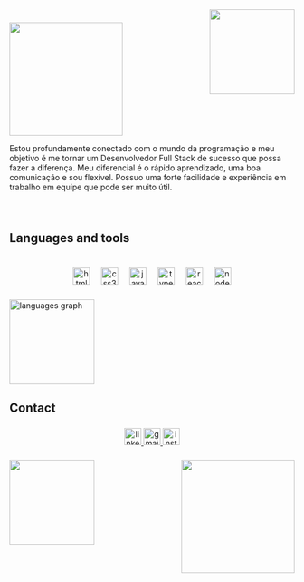 <img align="right" height="150" src="https://media3.giphy.com/media/v1.Y2lkPTc5MGI3NjExYnBoYWx2cXcwbm96eXk1eHJkaWZlYnMzZWZrM3Ziem1xd3JmdGwyZCZlcD12MV9pbnRlcm5hbF9naWZfYnlfaWQmY3Q9Zw/2IudUHdI075HL02Pkk/giphy.webp"  />

###

<img align="left" height="200" src="https://capsule-render.vercel.app/api?type=waving&height=300&color=9FC1F6&text=Hello,%20guys!%20🤙🏻&fontColor=fff&stroke=9EA8B9&animation=twinkling&desc=My%20name%20is%20Gabriel%20Santos&descSize=30&fontAlignY=30&fontAlign=50&descAlign=50&reversal=false"  />

###

<br clear="both">

<p align="left">Estou profundamente conectado com o mundo da programação e meu objetivo é me tornar um Desenvolvedor Full Stack de sucesso que possa fazer a diferença. Meu diferencial é o rápido aprendizado, uma boa comunicação e sou flexível. Possuo uma forte facilidade e experiência em trabalho em equipe que pode ser muito útil.</p>

###

<br clear="both">

<h2 align="left">Languages ​​and tools</h2>

###

<br clear="both">

<div align="center">
  <img src="https://img.shields.io/badge/HTML5-E34F26?logo=html5&logoColor=white&style=for-the-badge" height="30" alt="html5 logo"  />
  <img width="12" />
  <img src="https://img.shields.io/badge/CSS3-1572B6?logo=css3&logoColor=white&style=for-the-badge" height="30" alt="css3 logo"  />
  <img width="12" />
  <img src="https://img.shields.io/badge/JavaScript-F7DF1E?logo=javascript&logoColor=black&style=for-the-badge" height="30" alt="javascript logo"  />
  <img width="12" />
  <img src="https://img.shields.io/badge/TypeScript-3178C6?logo=typescript&logoColor=white&style=for-the-badge" height="30" alt="typescript logo"  />
  <img width="12" />
  <img src="https://img.shields.io/badge/React-61DAFB?logo=react&logoColor=black&style=for-the-badge" height="30" alt="react logo"  />
  <img width="12" />
  <img src="https://img.shields.io/badge/Node.js-339933?logo=nodedotjs&logoColor=white&style=for-the-badge" height="30" alt="nodejs logo"  />
</div>

###

<div align="left">
  <img src="https://github-readme-stats.vercel.app/api/top-langs?username=gabriel-0116&locale=en&hide_title=false&layout=compact&card_width=320&langs_count=5&theme=github_dark&hide_border=false&order=2" height="150" alt="languages graph"  />
</div>

###

<h2 align="left">Contact</h2>

###

<div align="center">
  <a href="https://www.linkedin.com/in/devgabrielsantos01/" target="_blank">
    <img src="https://img.shields.io/static/v1?message=LinkedIn&logo=linkedin&label=&color=0077B5&logoColor=white&labelColor=&style=for-the-badge" height="30" alt="linkedin logo"  />
  </a>
  <a href="devgabrielsantos01@gmail.com" target="_blank">
    <img src="https://img.shields.io/static/v1?message=Gmail&logo=gmail&label=&color=D14836&logoColor=white&labelColor=&style=for-the-badge" height="30" alt="gmail logo"  />
  </a>
  <a href="https://www.instagram.com/gabrielsz01/" target="_blank">
    <img src="https://img.shields.io/static/v1?message=Instagram&logo=instagram&label=&color=E4405F&logoColor=white&labelColor=&style=for-the-badge" height="30" alt="instagram logo"  />
  </a>
</div>

###

<img align="right" height="200" src="https://capsule-render.vercel.app/api?type=waving&height=300&color=9FC1F6&section=footer"  />

###

<img align="left" height="150" src="https://media4.giphy.com/media/v1.Y2lkPTc5MGI3NjExb2U1eXZoMTdmcHk3ODV0NTB4d2p0aWNpb2tvZmc3OGZlNjAzcnB3YyZlcD12MV9pbnRlcm5hbF9naWZfYnlfaWQmY3Q9Zw/3o7btQsLqXMJAPu6Na/giphy.webp"  />

###
